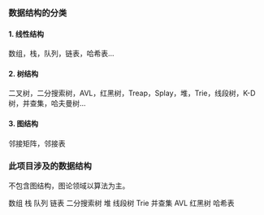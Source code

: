 ### 数据结构的分类

#### 1. 线性结构

数组，栈，队列，链表，哈希表...

#### 2. 树结构

二叉树，二分搜索树，AVL，红黑树，Treap，Splay，堆，Trie，线段树，K-D树，并查集，哈夫曼树...

#### 3. 图结构

邻接矩阵，邻接表

### 此项目涉及的数据结构

不包含图结构，图论领域以算法为主。

数组 栈 队列 链表
二分搜索树 堆 线段树 Trie
并查集 AVL 红黑树 哈希表
